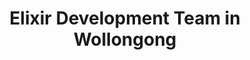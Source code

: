 ---
title: Elixir Development Team in Wollongong
permalink: /landings/locations/wollongong/developer/elixir
technology: Elixir
location: Wollongong
---